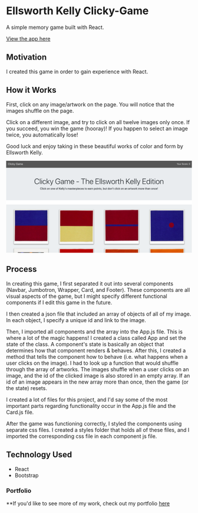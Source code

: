 # Ellsworth Kelly Clicky-Game
A simple memory game built with React.

[View the app here]()

## Motivation
I created this game in order to gain experience with React.

## How it Works
First, click on any image/artwork on the page. You will notice that the images shuffle on the page.

Click on a different image, and try to click on all twelve images only once. If you succeed, you win the game (hooray)! If you happen to select an image twice, you automatically lose! 

Good luck and enjoy taking in these beautiful works of color and form by Ellsworth Kelly. 

![Image of app](README-images/screenshot.png)

## Process
In creating this game, I first separated it out into several components (Navbar, Jumbotron, Wrapper, Card, and Footer). These components are all visual aspects of the game, but I might specify different functional components if I edit this game in the future. 

I then created a json file that included an array of objects of all of my image. In each object, I specify a unique id and link to the image.

Then, I imported all components and the array into the App.js file. This is where a lot of the magic happens! I created a class called App and set the state of the class. A component's state is basically an object that determines how that component renders & behaves. After this, I created a method that tells the component how to behave (i.e. what happens when a user clicks on the image). I had to look up a function that would shuffle through the array of artworks. The images shuffle when a user clicks on an image, and the id of the clicked image is also stored in an empty array. If an id of an image appears in the new array more than once, then the game (or the state) resets. 

I created a lot of files for this project, and I'd say some of the most important parts regarding functionality occur in the App.js file and the Card.js file. 

After the game was functioning correctly, I styled the components using separate css files. I created a styles folder that holds all of these files, and I imported the corresponding css file in each component js file.

## Technology Used
* React
* Bootstrap

### Portfolio 
**If you'd like to see more of my work, check out my portfolio [here](https://rocky-refuge-62195.herokuapp.com/#)
